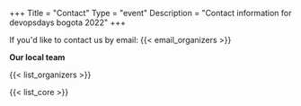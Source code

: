 +++
Title = "Contact"
Type = "event"
Description = "Contact information for devopsdays bogota 2022"
+++

If you'd like to contact us by email: {{< email_organizers >}}

**Our local team**

{{< list_organizers >}}


{{< list_core >}}
